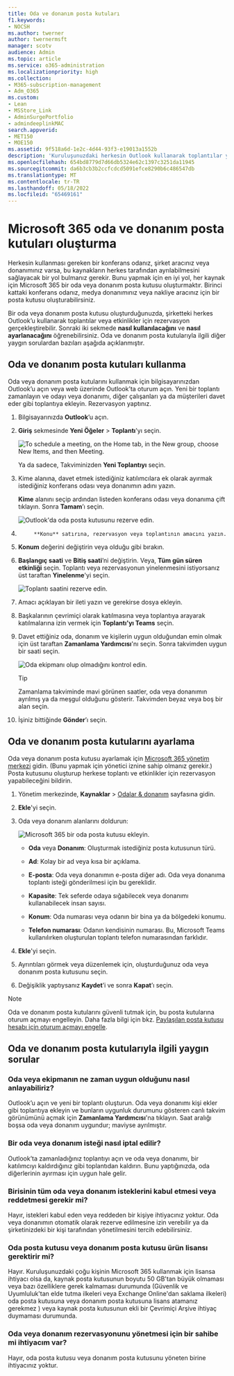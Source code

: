 ```yaml
---
title: Oda ve donanım posta kutuları
f1.keywords:
- NOCSH
ms.author: twerner
author: twernermsft
manager: scotv
audience: Admin
ms.topic: article
ms.service: o365-administration
ms.localizationpriority: high
ms.collection:
- M365-subscription-management
- Adm_O365
ms.custom:
- Lean
- MSStore_Link
- AdminSurgePortfolio
- admindeeplinkMAC
search.appverid:
- MET150
- MOE150
ms.assetid: 9f518a6d-1e2c-4d44-93f3-e19013a1552b
description: 'Kuruluşunuzdaki herkesin Outlook kullanarak toplantılar ya da etkinlikler için saklayabilmesi için, bir oda veya donanım posta kutusu oluşturun. '
ms.openlocfilehash: 654bd8779d7d66db5324e62c1397c3251da11945
ms.sourcegitcommit: da6b3cb3b2ccfcdcd5091efce8290b6c486547db
ms.translationtype: MT
ms.contentlocale: tr-TR
ms.lasthandoff: 05/18/2022
ms.locfileid: "65469161"
---
```

# <a name="create-microsoft-365-room-and-equipment-mailboxes"></a>Microsoft 365 oda ve donanım posta kutuları oluşturma

Herkesin kullanması gereken bir konferans odanız, şirket aracınız veya donanımınız varsa, bu kaynakların herkes tarafından ayrılabilmesini sağlayacak bir yol bulmanız gerekir. Bunu yapmak için en iyi yol, her kaynak için Microsoft 365 bir oda veya donanım posta kutusu oluşturmaktır. Birinci kattaki konferans odanız, medya donanımınız veya nakliye aracınız için bir posta kutusu oluşturabilirsiniz.
  
Bir oda veya donanım posta kutusu oluşturduğunuzda, şirketteki herkes Outlook’u kullanarak toplantılar veya etkinlikler için rezervasyon gerçekleştirebilir. Sonraki iki sekmede **nasıl kullanılacağını** ve **nasıl ayarlanacağını** öğrenebilirsiniz. Oda ve donanım posta kutularıyla ilgili diğer yaygın sorulardan bazıları aşağıda açıklanmıştır.
  
## <a name="use-room-and-equipment-mailboxes"></a>Oda ve donanım posta kutuları kullanma

Oda veya donanım posta kutularını kullanmak için bilgisayarınızdan Outlook’u açın veya web üzerinde Outlook’ta oturum açın. Yeni bir toplantı zamanlayın ve odayı veya donanımı, diğer çalışanları ya da müşterileri davet eder gibi toplantıya ekleyin. Rezervasyon yaptınız.
  
1. Bilgisayarınızda **Outlook**’u açın.

2. **Giriş** sekmesinde **Yeni Öğeler** \> **Toplantı**'yı seçin.

   ![To schedule a meeting, on the Home tab, in the New group, choose New Items, and then Meeting.](../../media/ffd575a8-1036-4d67-b839-73941fc60276.png)

   Ya da sadece, Takviminizden **Yeni Toplantıyı** seçin.
    
3. Kime alanına, davet etmek istediğiniz katılımcılara ek olarak ayırmak istediğiniz konferans odası veya donanımın adını yazın.

   **Kime** alanını seçip ardından listeden konferans odası veya donanıma çift tıklayın. Sonra **Tamam**’ı seçin.

   ![Outlook'da oda posta kutusunu rezerve edin.](../../media/4588c806-9fb9-46c9-b2d8-34caa943e28e.png)
  
4. 
            **Konu** satırına, rezervasyon veya toplantının amacını yazın. 
    
5. **Konum** değerini değiştirin veya olduğu gibi bırakın. 
    
6. **Başlangıç saati** ve **Bitiş saati**’ni değiştirin. Veya, **Tüm gün süren etkinliği** seçin. Toplantı veya rezervasyonun yinelenmesini istiyorsanız üst taraftan **Yinelenme**'yi seçin.
 
   ![Toplantı saatini rezerve edin.](../../media/4b72a0a6-4da2-449e-909e-85ea79f78e2c.png)
  
7. Amacı açıklayan bir ileti yazın ve gerekirse dosya ekleyin.
    
8. Başkalarının çevrimiçi olarak katılmasına veya toplantıya arayarak katılmalarına izin vermek için **Toplantı'yı Teams** seçin.
    
9. Davet ettiğiniz oda, donanım ve kişilerin uygun olduğundan emin olmak için üst taraftan **Zamanlama Yardımcısı**'nı seçin. Sonra takvimden uygun bir saati seçin.

   ![Oda ekipmanı olup olmadığını kontrol edin.](../../media/eb0097c6-4263-4b63-bfca-f7c03ad99b4f.png)

   > [!TIP]
   > Zamanlama takviminde mavi görünen saatler, oda veya donanımın ayrılmış ya da meşgul olduğunu gösterir. Takvimden beyaz veya boş bir alan seçin. 
  
10. İşiniz bittiğinde **Gönder**’ı seçin.
    
## <a name="set-up-room-and-equipment-mailboxes"></a>Oda ve donanım posta kutularını ayarlama

Oda veya donanım posta kutusu ayarlamak için <a href="https://go.microsoft.com/fwlink/p/?linkid=2024339" target="_blank">Microsoft 365 yönetim merkezi</a> gidin. (Bunu yapmak için yönetici iznine sahip olmanız gerekir.) Posta kutusunu oluşturup herkese toplantı ve etkinlikler için rezervasyon yapabileceğini bildirin.
  
1. Yönetim merkezinde, **Kaynaklar** \> [Odalar &amp; donanım](https://go.microsoft.com/fwlink/p/?linkid=2067334) sayfasına gidin.
  
2. **Ekle**'yi seçin.
    
3. Oda veya donanım alanlarını doldurun:

   ![Microsoft 365 bir oda posta kutusu ekleyin.](../../media/114d49e3-976e-40ef-b0af-2b0f5c85f15e.png)
  
   - **Oda** veya **Donanım**: Oluşturmak istediğiniz posta kutusunun türü.
    
   - **Ad**: Kolay bir ad veya kısa bir açıklama.
    
   - **E-posta**: Oda veya donanımın e-posta diğer adı. Oda veya donanıma toplantı isteği gönderilmesi için bu gereklidir.
    
   - **Kapasite**: Tek seferde odaya sığabilecek veya donanımı kullanabilecek insan sayısı.
    
   - **Konum**: Oda numarası veya odanın bir bina ya da bölgedeki konumu.
    
   - **Telefon numarası**: Odanın kendisinin numarası. Bu, Microsoft Teams kullanılırken oluşturulan toplantı telefon numarasından farklıdır.
    
4. **Ekle**'yi seçin.
    
5. Ayrıntıları görmek veya düzenlemek için, oluşturduğunuz oda veya donanım posta kutusunu seçin.
  
6. Değişiklik yaptıysanız **Kaydet**’i ve sonra **Kapat**’ı seçin.

> [!Note]
> Oda ve donanım posta kutularını güvenli tutmak için, bu posta kutularına oturum açmayı engelleyin. Daha fazla bilgi için bkz. [Paylaşılan posta kutusu hesabı için oturum açmayı engelle](/office365/admin/email/create-a-shared-mailbox#block-sign-in-for-the-shared-mailbox-account).

## <a name="common-questions-about-room-and-equipment-mailboxes"></a>Oda ve donanım posta kutularıyla ilgili yaygın sorular

### <a name="how-can-you-tell-when-the-room-or-equipment-is-available"></a>Oda veya ekipmanın ne zaman uygun olduğunu nasıl anlayabiliriz?

Outlook’u açın ve yeni bir toplantı oluşturun. Oda veya donanımı kişi ekler gibi toplantıya ekleyin ve bunların uygunluk durumunu gösteren canlı takvim görünümünü açmak için **Zamanlama Yardımcısı**'na tıklayın. Saat aralığı boşsa oda veya donanım uygundur; maviyse ayrılmıştır. 
  
### <a name="how-do-you-cancel-a-room-or-equipment-request"></a>Bir oda veya donanım isteği nasıl iptal edilir?

Outlook’ta zamanladığınız toplantıyı açın ve oda veya donanımı, bir katılımcıyı kaldırdığınız gibi toplantıdan kaldırın. Bunu yaptığınızda, oda diğerlerinin ayırması için uygun hale gelir.
  
### <a name="does-someone-have-to-accept-or-decline-every-room-or-equipment-request"></a>Birisinin tüm oda veya donanım isteklerini kabul etmesi veya reddetmesi gerekir mi?

Hayır, istekleri kabul eden veya reddeden bir kişiye ihtiyacınız yoktur. Oda veya donanımın otomatik olarak rezerve edilmesine izin verebilir ya da şirketinizdeki bir kişi tarafından yönetilmesini tercih edebilirsiniz. 
  
### <a name="does-a-room-mailbox-or-equipment-mailbox-need-a-product-license"></a>Oda posta kutusu veya donanım posta kutusu ürün lisansı gerektirir mi?

Hayır. Kuruluşunuzdaki çoğu kişinin Microsoft 365 kullanmak için lisansa ihtiyacı olsa da, kaynak posta kutusunun boyutu 50 GB'tan büyük olmaması veya bazı özelliklere gerek kalmaması durumunda (Güvenlik ve Uyumluluk'tan elde tutma ilkeleri veya Exchange Online'dan saklama ilkeleri) oda posta kutusuna veya donanım posta kutusuna lisans atamanız gerekmez ) veya kaynak posta kutusunun ekli bir Çevrimiçi Arşive ihtiyaç duymaması durumunda.
  
### <a name="do-i-need-an-owner-in-charge-of-booking-the-rooms-or-equipment"></a>Oda veya donanım rezervasyonunu yönetmesi için bir sahibe mi ihtiyacım var?

 Hayır, oda posta kutusu veya donanım posta kutusunu yöneten birine ihtiyacınız yoktur.
